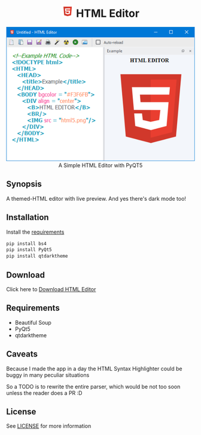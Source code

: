 
<h1 align='center'> <img width=32 src='html5.png'> HTML Editor</h1>
<p align='center'>
    <img src='../../_img/html_editor.PNG'><br>
    A Simple HTML Editor with PyQT5
</p>

## Synopsis

A themed-HTML editor with live preview. And yes there's dark mode too!

## Installation

Install the [requirements](#requirements)
```bash
pip install bs4
pip install PyQt5
pip install qtdarktheme
```

## Download

Click here to [Download HTML Editor](https://downgit.github.io/#/home?url=https://github.com/besnoi/pyapps/tree/main/src/HTML%20Editor)

## Requirements
- Beautiful Soup
- PyQt5
- qtdarktheme

## Caveats

Because I made the app in a day the HTML Syntax Highlighter could be buggy in many peculiar situations

So a TODO is to rewrite the entire parser, which would be not too soon unless the reader does a PR :D

## License

See [LICENSE](https://github.com/besnoi/pyApps/blob/main/LICENSE) for more information
